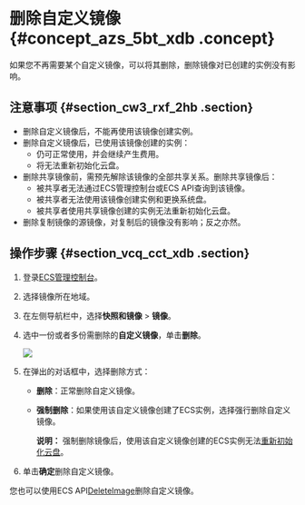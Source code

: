 # 删除自定义镜像 {#concept_azs_5bt_xdb .concept}

如果您不再需要某个自定义镜像，可以将其删除，删除镜像对已创建的实例没有影响。

## 注意事项 {#section_cw3_rxf_2hb .section}

-   删除自定义镜像后，不能再使用该镜像创建实例。
-   删除自定义镜像后，已使用该镜像创建的实例：
    -   仍可正常使用，并会继续产生费用。
    -   将无法重新初始化云盘。
-   删除共享镜像前，需预先解除该镜像的全部共享关系。删除共享镜像后：
    -   被共享者无法通过ECS管理控制台或ECS API查询到该镜像。
    -   被共享者无法使用该镜像创建实例和更换系统盘。
    -   被共享者使用共享镜像创建的实例无法重新初始化云盘。
-   删除复制镜像的源镜像，对复制后的镜像没有影响；反之亦然。

## 操作步骤 {#section_vcq_cct_xdb .section}

1.  登录[ECS管理控制台](https://ecs.console.aliyun.com/#/home)。
2.  选择镜像所在地域。
3.  在左侧导航栏中，选择**快照和镜像** \> **镜像**。
4.  选中一份或者多份需删除的**自定义镜像**，单击**删除**。

    ![](http://static-aliyun-doc.oss-cn-hangzhou.aliyuncs.com/assets/img/9709/15580736577168_zh-CN.png)

5.  在弹出的对话框中，选择删除方式：
    -   **删除**：正常删除自定义镜像。
    -   **强制删除**：如果使用该自定义镜像创建了ECS实例，选择强行删除自定义镜像。

        **说明：** 强制删除镜像后，使用该自定义镜像创建的ECS实例无法[重新初始化云盘](cn.zh-CN/块存储/云盘/重新初始化云盘.md#)。

6.  单击**确定**删除自定义镜像。

您也可以使用ECS API[DeleteImage](../../../../cn.zh-CN/API参考/镜像/DeleteImage.md#)删除自定义镜像。

